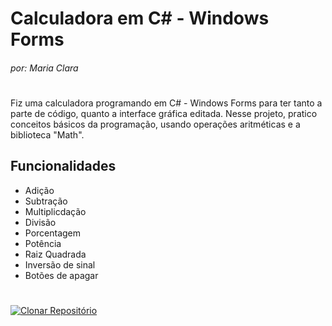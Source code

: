 # Calculadora em C# - Windows Forms
###### _por: Maria Clara_
#
Fiz uma calculadora programando em C# - Windows Forms para ter tanto a parte de código, quanto a interface gráfica editada. Nesse projeto, pratico conceitos básicos da programação, usando operações aritméticas e a biblioteca "Math".
## Funcionalidades
- Adição
- Subtração
- Multiplicdação
- Divisão
- Porcentagem
- Potência
- Raiz Quadrada
- Inversão de sinal
- Botões de apagar
#
[![Clonar Repositório](https://user-images.githubusercontent.com/123563801/229383655-82cea5da-f9b1-447e-8bd1-618c9096d86d.png)](https://github.com/maria-kaki/calculadora/blob/main/clonar-reposit%C3%B3rio.md)
